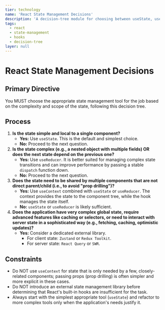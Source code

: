 ```yaml
---
tier: technology
name: 'React State Management Decisions'
description: 'A decision-tree module for choosing between useState, useReducer, useContext, and external libraries.'
tags:
  - react
  - state-management
  - hooks
  - decision-tree
layer: null
---
```


# React State Management Decisions

## Primary Directive

You MUST choose the appropriate state management tool for the job based on the complexity and scope of the state, following this decision tree.

## Process

1.  **Is the state simple and local to a single component?**
    - **Yes:** Use `useState`. This is the default and simplest choice.
    - **No:** Proceed to the next question.
2.  **Is the state complex (e.g., a nested object with multiple fields) OR does the next state depend on the previous one?**
    - **Yes:** Use `useReducer`. It is better suited for managing complex state transitions and can improve performance by passing a stable `dispatch` function down.
    - **No:** Proceed to the next question.
3.  **Does the state need to be shared by multiple components that are not direct parent/child (i.e., to avoid "prop drilling")?**
    - **Yes:** Use `useContext` combined with `useState` or `useReducer`. The context provides the state to the component tree, while the hook manages the state itself.
    - **No:** `useState` or `useReducer` is likely sufficient.
4.  **Does the application have very complex global state, require advanced features like caching or selectors, or need to interact with server state in a sophisticated way (e.g., fetching, caching, optimistic updates)?**
    - **Yes:** Consider a dedicated external library.
      - For client state: `Zustand` or `Redux Toolkit`.
      - For server state: `React Query` or `SWR`.

## Constraints

- Do NOT use `useContext` for state that is only needed by a few, closely-related components; passing props (prop drilling) is often simpler and more explicit in these cases.
- Do NOT introduce an external state management library before determining that React's built-in hooks are insufficient for the task.
- Always start with the simplest appropriate tool (`useState`) and refactor to more complex tools only when the application's needs justify it.
